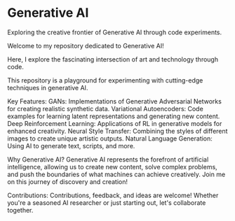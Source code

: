# Generative AI
Exploring the creative frontier of Generative AI through code experiments.

Welcome to my repository dedicated to Generative AI!

Here, I explore the fascinating intersection of art and technology through code. 

This repository is a playground for experimenting with cutting-edge techniques in generative AI.

Key Features:
GANs: Implementations of Generative Adversarial Networks for creating realistic synthetic data.
Variational Autoencoders: Code examples for learning latent representations and generating new content.
Deep Reinforcement Learning: Applications of RL in generative models for enhanced creativity.
Neural Style Transfer: Combining the styles of different images to create unique artistic outputs.
Natural Language Generation: Using AI to generate text, scripts, and more.

Why Generative AI?
Generative AI represents the forefront of artificial intelligence, allowing us to create new content, solve complex problems, and push the boundaries of what machines can achieve creatively. Join me on this journey of discovery and creation!

Contributions:
Contributions, feedback, and ideas are welcome! Whether you're a seasoned AI researcher or just starting out, let's collaborate together.
